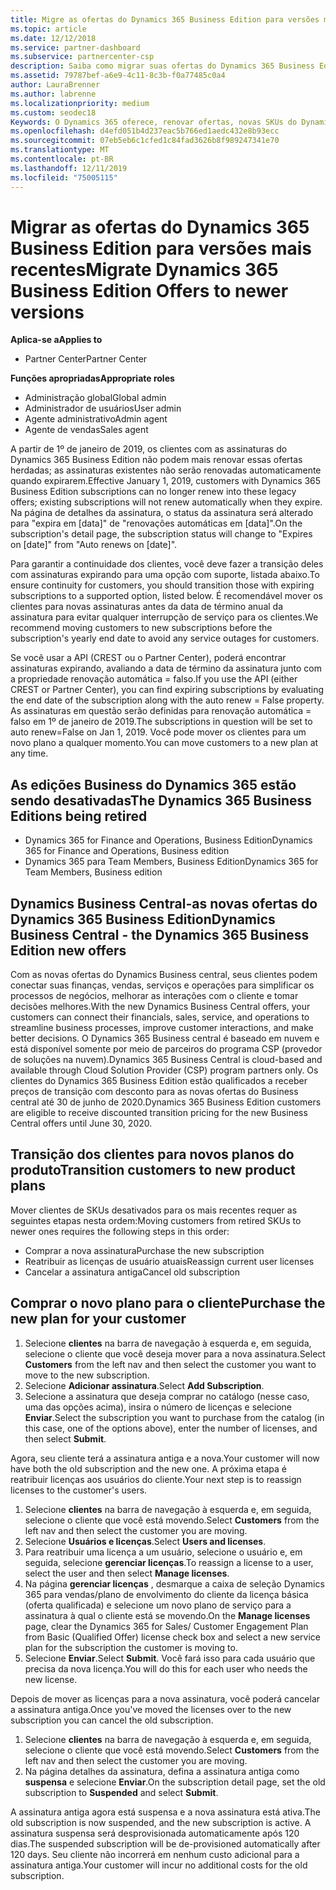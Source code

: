 ```yaml
---
title: Migre as ofertas do Dynamics 365 Business Edition para versões mais recentes | Centro de parceiros
ms.topic: article
ms.date: 12/12/2018
ms.service: partner-dashboard
ms.subservice: partnercenter-csp
description: Saiba como migrar suas ofertas do Dynamics 365 Business Edition para versões mais recentes antes que elas expirem.
ms.assetid: 79787bef-a6e9-4c11-8c3b-f0a77485c0a4
author: LauraBrenner
ms.author: labrenne
ms.localizationpriority: medium
ms.custom: seodec18
Keywords: O Dynamics 365 oferece, renovar ofertas, novas SKUs do Dynamics 365
ms.openlocfilehash: d4efd051b4d237eac5b766ed1aedc432e8b93ecc
ms.sourcegitcommit: 07eb5eb6c1cfed1c84fad3626b8f989247341e70
ms.translationtype: MT
ms.contentlocale: pt-BR
ms.lasthandoff: 12/11/2019
ms.locfileid: "75005115"
---
```

# <a name="migrate-dynamics-365-business-edition-offers-to-newer-versions"></a><span data-ttu-id="b931a-104">Migrar as ofertas do Dynamics 365 Business Edition para versões mais recentes</span><span class="sxs-lookup"><span data-stu-id="b931a-104">Migrate Dynamics 365 Business Edition Offers to newer versions</span></span> 

<span data-ttu-id="b931a-105">**Aplica-se a**</span><span class="sxs-lookup"><span data-stu-id="b931a-105">**Applies to**</span></span>

- <span data-ttu-id="b931a-106">Partner Center</span><span class="sxs-lookup"><span data-stu-id="b931a-106">Partner Center</span></span>

<span data-ttu-id="b931a-107">**Funções apropriadas**</span><span class="sxs-lookup"><span data-stu-id="b931a-107">**Appropriate roles**</span></span>
-   <span data-ttu-id="b931a-108">Administração global</span><span class="sxs-lookup"><span data-stu-id="b931a-108">Global admin</span></span>
-   <span data-ttu-id="b931a-109">Administrador de usuários</span><span class="sxs-lookup"><span data-stu-id="b931a-109">User admin</span></span>
-   <span data-ttu-id="b931a-110">Agente administrativo</span><span class="sxs-lookup"><span data-stu-id="b931a-110">Admin agent</span></span>
-   <span data-ttu-id="b931a-111">Agente de vendas</span><span class="sxs-lookup"><span data-stu-id="b931a-111">Sales agent</span></span>

<span data-ttu-id="b931a-112">A partir de 1º de janeiro de 2019, os clientes com as assinaturas do Dynamics 365 Business Edition não podem mais renovar essas ofertas herdadas; as assinaturas existentes não serão renovadas automaticamente quando expirarem.</span><span class="sxs-lookup"><span data-stu-id="b931a-112">Effective January 1, 2019, customers with Dynamics 365 Business Edition subscriptions can no longer renew into these legacy offers; existing subscriptions will not renew automatically when they expire.</span></span> <span data-ttu-id="b931a-113">Na página de detalhes da assinatura, o status da assinatura será alterado para "expira em [data]" de "renovações automáticas em [data]".</span><span class="sxs-lookup"><span data-stu-id="b931a-113">On the subscription's detail page, the subscription status will change to "Expires on [date]" from "Auto renews on [date]".</span></span>

<span data-ttu-id="b931a-114">Para garantir a continuidade dos clientes, você deve fazer a transição deles com assinaturas expirando para uma opção com suporte, listada abaixo.</span><span class="sxs-lookup"><span data-stu-id="b931a-114">To ensure continuity for customers, you should transition those with expiring subscriptions to a supported option, listed below.</span></span> <span data-ttu-id="b931a-115">É recomendável mover os clientes para novas assinaturas antes da data de término anual da assinatura para evitar qualquer interrupção de serviço para os clientes.</span><span class="sxs-lookup"><span data-stu-id="b931a-115">We recommend moving customers to new subscriptions before the subscription's yearly end date to avoid any service outages for customers.</span></span>

<span data-ttu-id="b931a-116">Se você usar a API (CREST ou o Partner Center), poderá encontrar assinaturas expirando, avaliando a data de término da assinatura junto com a propriedade renovação automática = falso.</span><span class="sxs-lookup"><span data-stu-id="b931a-116">If you use the API (either CREST or Partner Center), you can find expiring subscriptions by evaluating the end date of the subscription along with the auto renew = False property.</span></span> <span data-ttu-id="b931a-117">As assinaturas em questão serão definidas para renovação automática = falso em 1º de janeiro de 2019.</span><span class="sxs-lookup"><span data-stu-id="b931a-117">The subscriptions in question will be set to auto renew=False on Jan 1, 2019.</span></span> <span data-ttu-id="b931a-118">Você pode mover os clientes para um novo plano a qualquer momento.</span><span class="sxs-lookup"><span data-stu-id="b931a-118">You can move customers to a new plan at any time.</span></span> 

## <a name="the-dynamics-365-business-editions-being-retired"></a><span data-ttu-id="b931a-119">As edições Business do Dynamics 365 estão sendo desativadas</span><span class="sxs-lookup"><span data-stu-id="b931a-119">The Dynamics 365 Business Editions being retired</span></span>

- <span data-ttu-id="b931a-120">Dynamics 365 for Finance and Operations, Business Edition</span><span class="sxs-lookup"><span data-stu-id="b931a-120">Dynamics 365 for Finance and Operations, Business edition</span></span>
- <span data-ttu-id="b931a-121">Dynamics 365 para Team Members, Business Edition</span><span class="sxs-lookup"><span data-stu-id="b931a-121">Dynamics 365 for Team Members, Business edition</span></span>

## <a name="dynamics-business-central---the-dynamics-365-business-edition-new-offers"></a><span data-ttu-id="b931a-122">Dynamics Business Central-as novas ofertas do Dynamics 365 Business Edition</span><span class="sxs-lookup"><span data-stu-id="b931a-122">Dynamics Business Central - the Dynamics 365 Business Edition new offers</span></span>

<span data-ttu-id="b931a-123">Com as novas ofertas do Dynamics Business central, seus clientes podem conectar suas finanças, vendas, serviços e operações para simplificar os processos de negócios, melhorar as interações com o cliente e tomar decisões melhores.</span><span class="sxs-lookup"><span data-stu-id="b931a-123">With the new Dynamics Business Central offers, your customers can connect their financials, sales, service, and operations to streamline business processes, improve customer interactions, and make better decisions.</span></span> <span data-ttu-id="b931a-124">O Dynamics 365 Business central é baseado em nuvem e está disponível somente por meio de parceiros do programa CSP (provedor de soluções na nuvem).</span><span class="sxs-lookup"><span data-stu-id="b931a-124">Dynamics 365 Business Central is cloud-based and available through Cloud Solution Provider (CSP) program partners only.</span></span>
<span data-ttu-id="b931a-125">Os clientes do Dynamics 365 Business Edition estão qualificados a receber preços de transição com desconto para as novas ofertas do Business central até 30 de junho de 2020.</span><span class="sxs-lookup"><span data-stu-id="b931a-125">Dynamics 365 Business Edition customers are eligible to receive discounted transition pricing for the new Business Central offers until June 30, 2020.</span></span>

## <a name="transition-customers-to-new-product-plans"></a><span data-ttu-id="b931a-126">Transição dos clientes para novos planos do produto</span><span class="sxs-lookup"><span data-stu-id="b931a-126">Transition customers to new product plans</span></span>

 <span data-ttu-id="b931a-127">Mover clientes de SKUs desativados para os mais recentes requer as seguintes etapas nesta ordem:</span><span class="sxs-lookup"><span data-stu-id="b931a-127">Moving customers from retired SKUs to newer ones requires the following steps in this order:</span></span>

- <span data-ttu-id="b931a-128">Comprar a nova assinatura</span><span class="sxs-lookup"><span data-stu-id="b931a-128">Purchase the new subscription</span></span>
- <span data-ttu-id="b931a-129">Reatribuir as licenças de usuário atuais</span><span class="sxs-lookup"><span data-stu-id="b931a-129">Reassign current user licenses</span></span>
- <span data-ttu-id="b931a-130">Cancelar a assinatura antiga</span><span class="sxs-lookup"><span data-stu-id="b931a-130">Cancel old subscription</span></span>

## <a name="purchase-the-new-plan-for-your-customer"></a><span data-ttu-id="b931a-131">Comprar o novo plano para o cliente</span><span class="sxs-lookup"><span data-stu-id="b931a-131">Purchase the new plan for your customer</span></span>

1. <span data-ttu-id="b931a-132">Selecione **clientes** na barra de navegação à esquerda e, em seguida, selecione o cliente que você deseja mover para a nova assinatura.</span><span class="sxs-lookup"><span data-stu-id="b931a-132">Select **Customers** from the left nav and then select the customer you want to move to the new subscription.</span></span>
2. <span data-ttu-id="b931a-133">Selecione **Adicionar assinatura**.</span><span class="sxs-lookup"><span data-stu-id="b931a-133">Select **Add Subscription**.</span></span>
3. <span data-ttu-id="b931a-134">Selecione a assinatura que deseja comprar no catálogo (nesse caso, uma das opções acima), insira o número de licenças e selecione **Enviar**.</span><span class="sxs-lookup"><span data-stu-id="b931a-134">Select the subscription you want to purchase from the catalog (in this case, one of the options above), enter the number of licenses, and then select **Submit**.</span></span> 

<span data-ttu-id="b931a-135">Agora, seu cliente terá a assinatura antiga e a nova.</span><span class="sxs-lookup"><span data-stu-id="b931a-135">Your customer will now have both the old subscription and the new one.</span></span> <span data-ttu-id="b931a-136">A próxima etapa é reatribuir licenças aos usuários do cliente.</span><span class="sxs-lookup"><span data-stu-id="b931a-136">Your next step is to reassign licenses to the customer's users.</span></span>

1. <span data-ttu-id="b931a-137">Selecione **clientes** na barra de navegação à esquerda e, em seguida, selecione o cliente que você está movendo.</span><span class="sxs-lookup"><span data-stu-id="b931a-137">Select **Customers** from the left nav and then select the customer you are moving.</span></span>
2. <span data-ttu-id="b931a-138">Selecione **Usuários e licenças**.</span><span class="sxs-lookup"><span data-stu-id="b931a-138">Select **Users and licenses**.</span></span>
3. <span data-ttu-id="b931a-139">Para reatribuir uma licença a um usuário, selecione o usuário e, em seguida, selecione **gerenciar licenças**.</span><span class="sxs-lookup"><span data-stu-id="b931a-139">To reassign a license to a user, select the user and then select **Manage licenses**.</span></span> 
4. <span data-ttu-id="b931a-140">Na página **gerenciar licenças** , desmarque a caixa de seleção Dynamics 365 para vendas/plano de envolvimento do cliente da licença básica (oferta qualificada) e selecione um novo plano de serviço para a assinatura à qual o cliente está se movendo.</span><span class="sxs-lookup"><span data-stu-id="b931a-140">On the **Manage licenses** page, clear the Dynamics 365 for Sales/ Customer Engagement Plan from Basic (Qualified Offer) license check box and select a new service plan for the subscription the customer is moving to.</span></span> 
5. <span data-ttu-id="b931a-141">Selecione **Enviar**.</span><span class="sxs-lookup"><span data-stu-id="b931a-141">Select **Submit**.</span></span> <span data-ttu-id="b931a-142">Você fará isso para cada usuário que precisa da nova licença.</span><span class="sxs-lookup"><span data-stu-id="b931a-142">You will do this for each user who needs the new license.</span></span> 

<span data-ttu-id="b931a-143">Depois de mover as licenças para a nova assinatura, você poderá cancelar a assinatura antiga.</span><span class="sxs-lookup"><span data-stu-id="b931a-143">Once you've moved the licenses over to the new subscription you can cancel the old subscription.</span></span> 

1. <span data-ttu-id="b931a-144">Selecione **clientes** na barra de navegação à esquerda e, em seguida, selecione o cliente que você está movendo.</span><span class="sxs-lookup"><span data-stu-id="b931a-144">Select **Customers** from the left nav and then select the customer you are moving.</span></span>
2. <span data-ttu-id="b931a-145">Na página detalhes da assinatura, defina a assinatura antiga como **suspensa** e selecione **Enviar**.</span><span class="sxs-lookup"><span data-stu-id="b931a-145">On the subscription detail page, set the old subscription to **Suspended** and select **Submit**.</span></span>

<span data-ttu-id="b931a-146">A assinatura antiga agora está suspensa e a nova assinatura está ativa.</span><span class="sxs-lookup"><span data-stu-id="b931a-146">The old subscription is now suspended, and the new subscription is active.</span></span> <span data-ttu-id="b931a-147">A assinatura suspensa será desprovisionada automaticamente após 120 dias.</span><span class="sxs-lookup"><span data-stu-id="b931a-147">The suspended subscription will be de-provisioned automatically after 120 days.</span></span> <span data-ttu-id="b931a-148">Seu cliente não incorrerá em nenhum custo adicional para a assinatura antiga.</span><span class="sxs-lookup"><span data-stu-id="b931a-148">Your customer will incur no additional costs for the old subscription.</span></span>
